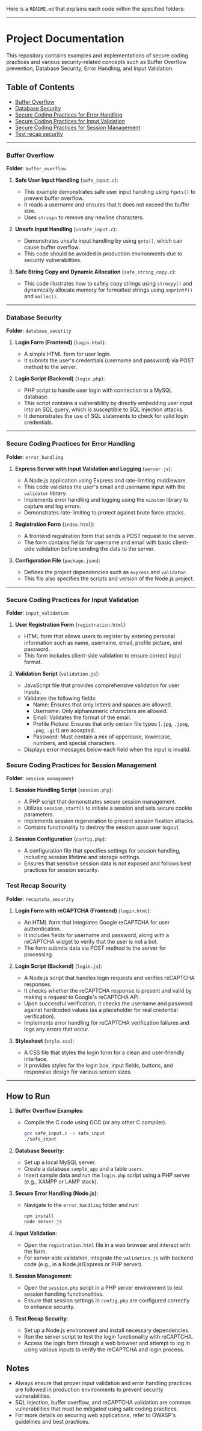 Here is a `README.md` that explains each code within the specified folders:

---

# Project Documentation

This repository contains examples and implementations of secure coding practices and various security-related concepts such as Buffer Overflow prevention, Database Security, Error Handling, and Input Validation.

## Table of Contents
- [Buffer Overflow](#Buffer_Overflow)
- [Database Security](#Database_Security)
- [Secure Coding Practices for Error Handling](#Secure_Coding_Practices_for_Error_Handling)
- [Secure Coding Practices for Input Validation](#Secure_Coding_Practices_for_Input_Validation)
- [Secure Coding Practices for Session Management](#Secure_Coding_Practices_for_Session_Management)
- [Test recap security](#Test_recap_security)
---

### Buffer Overflow

**Folder**: `buffer_overflow`

1. **Safe User Input Handling** (`safe_input.c`):
    - This example demonstrates safe user input handling using `fgets()` to prevent buffer overflow.
    - It reads a username and ensures that it does not exceed the buffer size.
    - Uses `strcspn` to remove any newline characters.

2. **Unsafe Input Handling** (`unsafe_input.c`):
    - Demonstrates unsafe input handling by using `gets()`, which can cause buffer overflow.
    - This code should be avoided in production environments due to security vulnerabilities.
  
3. **Safe String Copy and Dynamic Allocation** (`safe_string_copy.c`):
    - This code illustrates how to safely copy strings using `strncpy()` and dynamically allocate memory for formatted strings using `snprintf()` and `malloc()`.

---

### Database Security

**Folder**: `database_security`

1. **Login Form (Frontend)** (`login.html`):
    - A simple HTML form for user login.
    - It submits the user's credentials (username and password) via POST method to the server.

2. **Login Script (Backend)** (`login.php`):
    - PHP script to handle user login with connection to a MySQL database.
    - This script contains a vulnerability by directly embedding user input into an SQL query, which is susceptible to SQL Injection attacks.
    - It demonstrates the use of SQL statements to check for valid login credentials.

---

### Secure Coding Practices for Error Handling

**Folder**: `error_handling`

1. **Express Server with Input Validation and Logging** (`server.js`):
    - A Node.js application using Express and rate-limiting middleware.
    - This code validates the user's email and username input with the `validator` library.
    - Implements error handling and logging using the `winston` library to capture and log errors.
    - Demonstrates rate-limiting to protect against brute force attacks.

2. **Registration Form** (`index.html`):
    - A frontend registration form that sends a POST request to the server.
    - The form contains fields for username and email with basic client-side validation before sending the data to the server.

3. **Configuration File** (`package.json`):
    - Defines the project dependencies such as `express` and `validator`.
    - This file also specifies the scripts and version of the Node.js project.

---

### Secure Coding Practices for Input Validation

**Folder**: `input_validation`

1. **User Registration Form** (`registration.html`):
    - HTML form that allows users to register by entering personal information such as name, username, email, profile picture, and password.
    - This form includes client-side validation to ensure correct input format.

2. **Validation Script** (`validation.js`):
    - JavaScript file that provides comprehensive validation for user inputs.
    - Validates the following fields:
      - Name: Ensures that only letters and spaces are allowed.
      - Username: Only alphanumeric characters are allowed.
      - Email: Validates the format of the email.
      - Profile Picture: Ensures that only certain file types (`.jpg`, `.jpeg`, `.png`, `.gif`) are accepted.
      - Password: Must contain a mix of uppercase, lowercase, numbers, and special characters.
    - Displays error messages below each field when the input is invalid.
  

### Secure Coding Practices for Session Management

**Folder**: `session_management`

1. **Session Handling Script** (`session.php`):
    - A PHP script that demonstrates secure session management.
    - Utilizes `session_start()` to initiate a session and sets secure cookie parameters.
    - Implements session regeneration to prevent session fixation attacks.
    - Contains functionality to destroy the session upon user logout.

2. **Session Configuration** (`config.php`):
    - A configuration file that specifies settings for session handling, including session lifetime and storage settings.
    - Ensures that sensitive session data is not exposed and follows best practices for session security.

### Test Recap Security

**Folder**: `recaptcha_security`

1. **Login Form with reCAPTCHA (Frontend)** (`login.html`):
    - An HTML form that integrates Google reCAPTCHA for user authentication.
    - It includes fields for username and password, along with a reCAPTCHA widget to verify that the user is not a bot.
    - The form submits data via POST method to the server for processing.

2. **Login Script (Backend)** (`login.js`):
    - A Node.js script that handles login requests and verifies reCAPTCHA responses.
    - It checks whether the reCAPTCHA response is present and valid by making a request to Google's reCAPTCHA API.
    - Upon successful verification, it checks the username and password against hardcoded values (as a placeholder for real credential verification).
    - Implements error handling for reCAPTCHA verification failures and logs any errors that occur.

3. **Stylesheet** (`style.css`):
    - A CSS file that styles the login form for a clean and user-friendly interface.
    - It provides styles for the login box, input fields, buttons, and responsive design for various screen sizes.

---

## How to Run

1. **Buffer Overflow Examples**:
   - Compile the C code using GCC (or any other C compiler).
     ```bash
     gcc safe_input.c -o safe_input
     ./safe_input
     ```

2. **Database Security**:
   - Set up a local MySQL server.
   - Create a database `sample_app` and a table `users`.
   - Insert sample data and run the `login.php` script using a PHP server (e.g., XAMPP or LAMP stack).

3. **Secure Error Handling (Node.js)**:
   - Navigate to the `error_handling` folder and run:
     ```bash
     npm install
     node server.js
     ```

4. **Input Validation**:
   - Open the `registration.html` file in a web browser and interact with the form.
   - For server-side validation, integrate the `validation.js` with backend code (e.g., in a Node.js/Express or PHP server).

5. **Session Management**:
   - Open the `session.php` script in a PHP server environment to test session handling functionalities.
   - Ensure that session settings in `config.php` are configured correctly to enhance security.


6. **Test Recap Security**:
   - Set up a Node.js environment and install necessary dependencies.
   - Run the server script to test the login functionality with reCAPTCHA.
   - Access the login form through a web browser and attempt to log in using various inputs to verify the reCAPTCHA and login process.


## Notes

- Always ensure that proper input validation and error handling practices are followed in production environments to prevent security vulnerabilities.
- SQL injection, buffer overflow, and reCAPTCHA validation are common vulnerabilities that must be mitigated using safe coding practices.
- For more details on securing web applications, refer to OWASP's guidelines and best practices.


